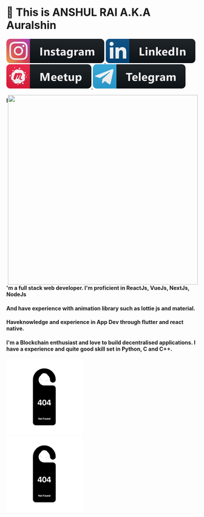 # 👋 This is ANSHUL RAI  A.K.A Auralshin 
<p>
<a href="https://instagram.com/a.u.r.a.l.s.h.i.n">
  <img src="https://raw.githubusercontent.com/auralshin/auralshin/master/assets/instagram.svg" >
</a>
<a href="https://www.linkedin.com/in/auralshin/">
  <img src="https://raw.githubusercontent.com/auralshin/auralshin/master/assets/linkedin.svg" >
</a>
<a href="https://www.meetup.com/members/292675928/">
  <img src="https://raw.githubusercontent.com/auralshin/auralshin/master/assets/meetup.svg" >
</a>
<a href="https://t.me/Auralshin">
  <img src="https://raw.githubusercontent.com/auralshin/auralshin/master/assets/telegram.svg" >
</a>
</p>

<p>

<div class="hello">
  <div class="inner" ><img src="https://raw.githubusercontent.com/auralshin/auralshin/master/assets/animation_500_kckasloz.gif" align="right" height="500" width="500" padding-top:"20"></div>
</div>

</p>

#### I'm a full stack web developer. I'm proficient in ReactJs, VueJs, NextJs, NodeJs 
#### And have experience with animation library such as lottie js and material.
#### Haveknowledge and experience in App Dev through flutter and react native.
#### I'm a Blockchain enthusiast and love to build decentralised applications. I have a experience and quite good skill set in Python, C and C++.  

<p>

<div class="hello">
  <div class="inner" ><img src="https://raw.githubusercontent.com/auralshin/auralshin/master/assets/animation_200_kcka3kk0.gif" height="200" width="200"></div>
</div>


<div class="hello">
  <div class="inner" ><img src="https://raw.githubusercontent.com/auralshin/auralshin/master/assets/animation_200_kcka3kk0.gif" height="200" width="200"></div>
</div>

</p>
